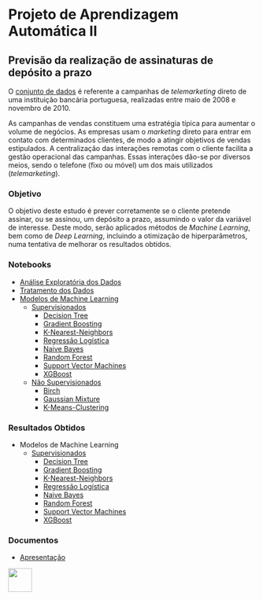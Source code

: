# Projeto de Aprendizagem Automática II 

## Previsão da realização de assinaturas de depósito a prazo

O <a href="https://www.kaggle.com/henriqueyamahata/bank-marketing">conjunto de dados</a> é referente a campanhas de _telemarketing_ direto de uma instituição bancária portuguesa, realizadas entre maio de 2008 e novembro de 2010. 

As campanhas de vendas constituem uma estratégia típica para aumentar o volume de negócios. As empresas usam o _marketing_ direto para entrar em contato com determinados clientes, de modo a atingir objetivos de vendas estipulados. A centralização das interações remotas com o cliente facilita a gestão operacional das campanhas. Essas interações dão-se por diversos meios, sendo o telefone (fixo ou móvel) um dos mais utilizados (_telemarketing_).

### Objetivo

O objetivo deste estudo é prever corretamente se o cliente pretende assinar, ou se assinou, um depósito a prazo, assumindo o valor da variável de interesse. Deste modo, serão aplicados métodos de _Machine Learning_, bem como de _Deep Learning_, incluindo a otimização de hiperparâmetros, numa tentativa de melhorar os resultados obtidos.

### Notebooks

* [Análise Exploratória dos Dados](https://github.com/brunocv/AA2/blob/main/Data_Handling/Data_Analysis.ipynb)
* [Tratamento dos Dados](https://github.com/brunocv/AA2/blob/main/Data_Handling/Data_Preprocessing.ipynb)
* [Modelos de Machine Learning](https://github.com/brunocv/AA2/tree/main/Machine_Learning)
  * [Supervisionados](https://github.com/brunocv/AA2/tree/main/Machine_Learning/Supervised_Learning)
    * [Decision Tree](https://github.com/brunocv/AA2/blob/main/Machine_Learning/Supervised_Learning/Decision_Tree/Decision_Tree.ipynb)
    * [Gradient Boosting](https://github.com/brunocv/AA2/blob/main/Machine_Learning/Supervised_Learning/Gradient_Boosting/Gradient_Boosting.ipynb)
    * [K-Nearest-Neighbors](https://github.com/brunocv/AA2/blob/main/Machine_Learning/Supervised_Learning/K_Nearest_Neighbors/K_Nearest_Neighbors.ipynb)
    * [Regressão Logística](https://github.com/brunocv/AA2/blob/main/Machine_Learning/Supervised_Learning/Logistic_Regression/Logistic_Regression.ipynb)
    * [Naive Bayes](https://github.com/brunocv/AA2/blob/main/Machine_Learning/Supervised_Learning/Naive_Bayes/Gaussian_Naive_Bayes.ipynb)
    * [Random Forest](https://github.com/brunocv/AA2/blob/main/Machine_Learning/Supervised_Learning/Random_Forest/Random_Forest.ipynb)
    * [Support Vector Machines](https://github.com/brunocv/AA2/blob/main/Machine_Learning/Supervised_Learning/Support_Vector_Machines/Support_Vector_Machines.ipynb)
    * [XGBoost](https://github.com/brunocv/AA2/blob/main/Machine_Learning/Supervised_Learning/XGBoost/XGBoost.ipynb)
  * [Não Supervisionados](https://github.com/brunocv/AA2/tree/main/Machine_Learning/Unsupervised_Learning)
    * [Birch](https://github.com/brunocv/AA2/blob/main/Machine_Learning/Unsupervised_Learning/Birch/Birch.ipynb)
    * [Gaussian Mixture](https://github.com/brunocv/AA2/blob/main/Machine_Learning/Unsupervised_Learning/Gaussian_Mixture/Gaussian_Mixture.ipynb)
    * [K-Means-Clustering](https://github.com/brunocv/AA2/blob/main/Machine_Learning/Unsupervised_Learning/K_Means_Clustering/K_Means_Clustering.ipynb)

### Resultados Obtidos

* Modelos de Machine Learning
  * [Supervisionados](https://github.com/brunocv/AA2/tree/main/Results/Supervised_Learning)
    * [Decision Tree](https://github.com/brunocv/AA2/tree/main/Results/Supervised_Learning/Decision_Tree)
    * [Gradient Boosting](https://github.com/brunocv/AA2/tree/main/Results/Supervised_Learning/Gradient_Boosting)
    * [K-Nearest-Neighbors](https://github.com/brunocv/AA2/tree/main/Results/Supervised_Learning/K_Nearest_Neighbors)
    * [Regressão Logística](https://github.com/brunocv/AA2/tree/main/Results/Supervised_Learning/Logistic_Regression)
    * [Naive Bayes](https://github.com/brunocv/AA2/tree/main/Results/Supervised_Learning/Naive_Bayes)
    * [Random Forest](https://github.com/brunocv/AA2/tree/main/Results/Supervised_Learning/Random_Forest)
    * [Support Vector Machines](https://github.com/brunocv/AA2/tree/main/Results/Supervised_Learning/Support_Vector_Machines)
    * [XGBoost](https://github.com/brunocv/AA2/tree/main/Results/Supervised_Learning/XGBoost)
 
### Documentos

* [Apresentação](https://github.com/brunocv/AA2/blob/main/Documentos/Bank%20Marketing%20Apresenta%C3%A7%C3%A3o.pdf)

<img src="https://seeklogo.com/images/U/Universidade_do_Minho-logo-CB2F98451C-seeklogo.com.png" align="left" height="48" width="48" >
